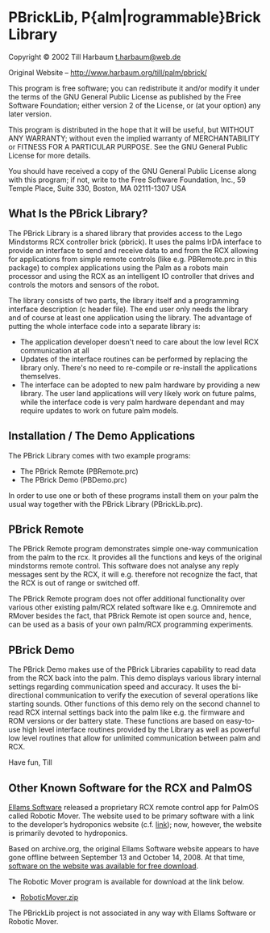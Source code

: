 PBrickLib, P{alm|rogrammable}Brick Library
==========================================

Copyright © 2002 Till Harbaum <t.harbaum@web.de>

Original Website – http://www.harbaum.org/till/palm/pbrick/

This program is free software; you can redistribute it and/or modify
it under the terms of the GNU General Public License as published by
the Free Software Foundation; either version 2 of the License, or
(at your option) any later version.

This program is distributed in the hope that it will be useful,
but WITHOUT ANY WARRANTY; without even the implied warranty of
MERCHANTABILITY or FITNESS FOR A PARTICULAR PURPOSE.  See the
GNU General Public License for more details.

You should have received a copy of the GNU General Public License
along with this program; if not, write to the Free Software
Foundation, Inc., 59 Temple Place, Suite 330, Boston, MA 02111-1307  USA

What Is the PBrick Library?
---------------------------

The PBrick Library is a shared library that provides access to the
Lego Mindstorms RCX controller brick (pbrick). It uses the palms
IrDA interface to provide an interface to send and receive data to
and from the RCX allowing for applications from simple remote controls
(like e.g. PBRemote.prc in this package) to complex applications
using the Palm as a robots main processor and using the RCX as an 
intelligent IO controller that drives and controls the motors and
sensors of the robot.

The library consists of two parts, the library itself and a
programming interface description (c header file). The end user
only needs the library and of course at least one application using 
the library. The advantage of putting the whole interface code into
a separate library is:

- The application developer doesn't need to care about the low
  level RCX communication at all
- Updates of the interface routines can be performed by replacing the
  library only. There's no need to re-compile or re-install the
  applications themselves.
- The interface can be adopted to new palm hardware by providing
  a new library. The user land applications will very likely work
  on future palms, while the interface code is very palm hardware
  dependant and may require updates to work on future palm models.

Installation / The Demo Applications
------------------------------------

The PBrick Library comes with two example programs:
* The PBrick Remote (PBRemote.prc)
* The PBrick Demo (PBDemo.prc) 

In order to use one or both of these programs install them on your
palm the usual way together with the PBrick Library (PBrickLib.prc).

PBrick Remote
-------------

The PBrick Remote program demonstrates simple one-way communication
from the palm to the rcx. It provides all the functions and keys of
the original mindstorms remote control. This software does not analyse
any reply messages sent by the RCX, it will e.g. therefore not
recognize the fact, that the RCX is out of range or switched off.  

The PBrick Remote program does not offer additional functionality over
various other existing palm/RCX related software like e.g. Omniremote
and RMover besides the fact, that PBrick Remote ist open source and,
hence, can be used as a basis of your own palm/RCX programming
experiments.

PBrick Demo
-----------

The PBrick Demo makes use of the PBrick Libraries capability to read
data from the RCX back into the palm. This demo displays various
library internal settings regarding communication speed and
accuracy. It uses the bi-directional communication to verify the
execution of several operations like starting sounds. Other functions
of this demo rely on the second channel to read RCX internal settings
back into the palm like e.g. the firmware and ROM versions or der
battery state. These functions are based on easy-to-use high level
interface routines provided by the Library as well as powerful low
level routines that allow for unlimited communication between palm and
RCX.

Have fun,
  Till

Other Known Software for the RCX and PalmOS
-------------------------------------------
[Ellams Software](http://www.ellams.com/) released a proprietary RCX
remote control app for PalmOS called Robotic Mover.  The website used
to be primary software with a link to the developer’s hydroponics
website (c.f. [link](https://web.archive.org/web/20080418211730/http://www.ellams.com/links.htm));
now, however, the website is primarily devoted to hydroponics.

Based on archive.org, the original Ellams Software website appears to
have gone offline between September 13 and October 14, 2008.  At that
time, [software on the website was available for free download](https://web.archive.org/web/20080914032232/http://www.ellams.com/palmutil.htm).

The Robotic Mover program is available for download at the link below.
* [RoboticMover.zip](https://github.com/BrickBot/PBrickLib/files/4301214/RoboticMover.zip)

The PBrickLib project is not associated in any way with Ellams Software or Robotic Mover.

